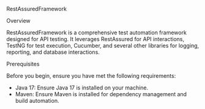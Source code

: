 RestAssuredFramework

Overview

RestAssuredFramework is a comprehensive test automation framework designed for API testing.
It leverages RestAssured for API interactions, TestNG for test execution, Cucumber, 
and several other libraries for logging, reporting, and database interactions.

Prerequisites

Before you begin, ensure you have met the following requirements:

- Java 17: Ensure Java 17 is installed on your machine.
- Maven: Ensure Maven is installed for dependency management and build automation.

